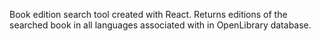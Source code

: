  Book edition search tool created with React. Returns editions of the searched book in all languages associated with in OpenLibrary database.

